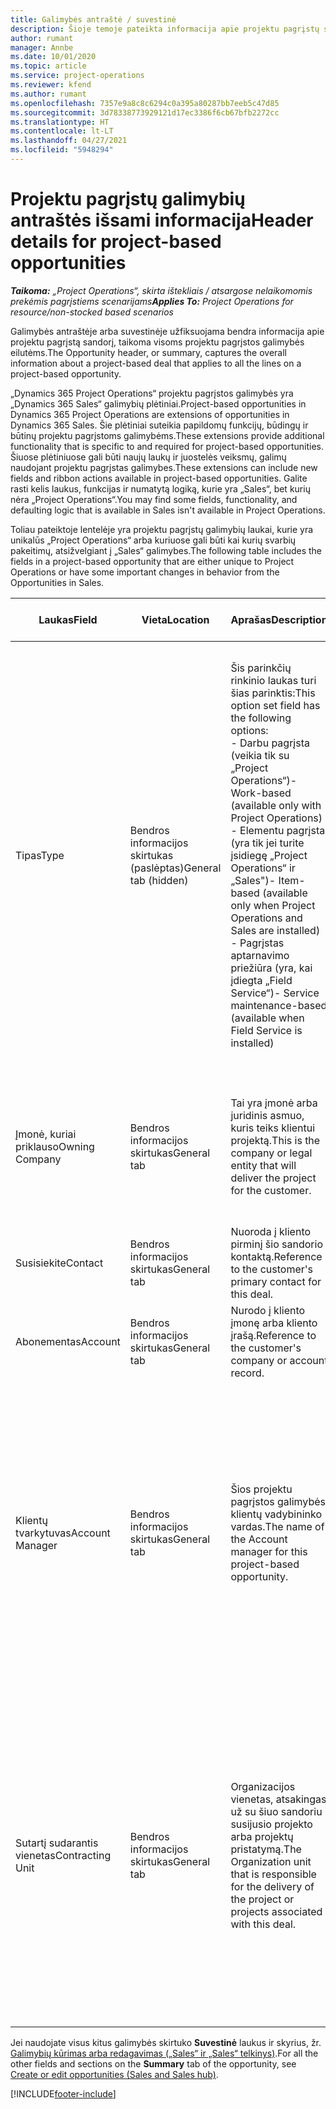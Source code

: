 ```yaml
---
title: Galimybės antraštė / suvestinė
description: Šioje temoje pateikta informacija apie projektu pagrįstų sandorių ir projektu pagrįstų galimybių eilutes.
author: rumant
manager: Annbe
ms.date: 10/01/2020
ms.topic: article
ms.service: project-operations
ms.reviewer: kfend
ms.author: rumant
ms.openlocfilehash: 7357e9a8c8c6294c0a395a80287bb7eeb5c47d85
ms.sourcegitcommit: 3d78338773929121d17ec3386f6cb67bfb2272cc
ms.translationtype: HT
ms.contentlocale: lt-LT
ms.lasthandoff: 04/27/2021
ms.locfileid: "5948294"
---
```

# <a name="header-details-for-project-based-opportunities"></a><span data-ttu-id="c76b8-103">Projektu pagrįstų galimybių antraštės išsami informacija</span><span class="sxs-lookup"><span data-stu-id="c76b8-103">Header details for project-based opportunities</span></span>

<span data-ttu-id="c76b8-104">_**Taikoma:** „Project Operations“, skirta ištekliais / atsargose nelaikomomis prekėmis pagrįstiems scenarijams_</span><span class="sxs-lookup"><span data-stu-id="c76b8-104">_**Applies To:** Project Operations for resource/non-stocked based scenarios_</span></span>


<span data-ttu-id="c76b8-105">Galimybės antraštėje arba suvestinėje užfiksuojama bendra informacija apie projektu pagrįstą sandorį, taikoma visoms projektu pagrįstos galimybės eilutėms.</span><span class="sxs-lookup"><span data-stu-id="c76b8-105">The Opportunity header, or summary, captures the overall information about a project-based deal that applies to all the lines on a project-based opportunity.</span></span>

<span data-ttu-id="c76b8-106">„Dynamics 365 Project Operations“ projektu pagrįstos galimybės yra „Dynamics 365 Sales“ galimybių plėtiniai.</span><span class="sxs-lookup"><span data-stu-id="c76b8-106">Project-based opportunities in Dynamics 365 Project Operations are extensions of opportunities in Dynamics 365 Sales.</span></span> <span data-ttu-id="c76b8-107">Šie plėtiniai suteikia papildomų funkcijų, būdingų ir būtinų projektu pagrįstoms galimybėms.</span><span class="sxs-lookup"><span data-stu-id="c76b8-107">These extensions provide additional functionality that is specific to and required for project-based opportunities.</span></span> <span data-ttu-id="c76b8-108">Šiuose plėtiniuose gali būti naujų laukų ir juostelės veiksmų, galimų naudojant projektu pagrįstas galimybes.</span><span class="sxs-lookup"><span data-stu-id="c76b8-108">These extensions can include new fields and ribbon actions available in project-based opportunities.</span></span> <span data-ttu-id="c76b8-109">Galite rasti kelis laukus, funkcijas ir numatytą logiką, kurie yra „Sales“, bet kurių nėra „Project Operations“.</span><span class="sxs-lookup"><span data-stu-id="c76b8-109">You may find some fields, functionality, and defaulting logic that is available in Sales isn't available in Project Operations.</span></span>

<span data-ttu-id="c76b8-110">Toliau pateiktoje lentelėje yra projektu pagrįstų galimybių laukai, kurie yra unikalūs „Project Operations“ arba kuriuose gali būti kai kurių svarbių pakeitimų, atsižvelgiant į „Sales“ galimybes.</span><span class="sxs-lookup"><span data-stu-id="c76b8-110">The following table includes the fields in a project-based opportunity that are either unique to Project Operations or have some important changes in behavior from the Opportunities in Sales.</span></span>

| <span data-ttu-id="c76b8-111">**Laukas**</span><span class="sxs-lookup"><span data-stu-id="c76b8-111">**Field**</span></span> | <span data-ttu-id="c76b8-112">**Vieta**</span><span class="sxs-lookup"><span data-stu-id="c76b8-112">**Location**</span></span> | <span data-ttu-id="c76b8-113">**Aprašas**</span><span class="sxs-lookup"><span data-stu-id="c76b8-113">**Description**</span></span> | <span data-ttu-id="c76b8-114">**Tolesnis poveikis**</span><span class="sxs-lookup"><span data-stu-id="c76b8-114">**Downstream impact**</span></span> |
| --- | --- | --- | --- |
| <span data-ttu-id="c76b8-115">Tipas</span><span class="sxs-lookup"><span data-stu-id="c76b8-115">Type</span></span> | <span data-ttu-id="c76b8-116">Bendros informacijos skirtukas (paslėptas)</span><span class="sxs-lookup"><span data-stu-id="c76b8-116">General tab (hidden)</span></span> | <span data-ttu-id="c76b8-117">Šis parinkčių rinkinio laukas turi šias parinktis:</span><span class="sxs-lookup"><span data-stu-id="c76b8-117">This option set field has the following options:</span></span></br><span data-ttu-id="c76b8-118">- Darbu pagrįsta (veikia tik su „Project Operations“)</span><span class="sxs-lookup"><span data-stu-id="c76b8-118">- Work-based (available only with Project Operations)</span></span></br><span data-ttu-id="c76b8-119">- Elementu pagrįsta (yra tik jei turite įsidiegę „Project Operations“ ir „Sales")</span><span class="sxs-lookup"><span data-stu-id="c76b8-119">- Item-based (available only when Project Operations and Sales are installed)</span></span></br><span data-ttu-id="c76b8-120">- Pagrįstas aptarnavimo priežiūra (yra, kai įdiegta „Field Service“)</span><span class="sxs-lookup"><span data-stu-id="c76b8-120">- Service maintenance-based (available when Field Service is installed)</span></span> | <span data-ttu-id="c76b8-121">Kai naudojate „Project Operations“, ši lauko reikšmė automatiškai nustatoma kaip **Darbu pagrįsta**, kuri galimybę suklasifikuoja kaip projektu pagrįstą.</span><span class="sxs-lookup"><span data-stu-id="c76b8-121">When you use Project Operations, this field value is automatically set to **Work-based** which classifies the Opportunity as project-based.</span></span> <span data-ttu-id="c76b8-122">Galimybė turi būti pagrįsta projektu, kad būtų galima įjungti visus su projektu susijusius išplėtimus ir funkcijas tolesniuose šio sandorio procesuose.</span><span class="sxs-lookup"><span data-stu-id="c76b8-122">An Opportunity should be project-based to enable all project-specific extensions and functionality in the downstream sales process for this deal.</span></span> |
| <span data-ttu-id="c76b8-123">Įmonė, kuriai priklauso</span><span class="sxs-lookup"><span data-stu-id="c76b8-123">Owning Company</span></span> | <span data-ttu-id="c76b8-124">Bendros informacijos skirtukas</span><span class="sxs-lookup"><span data-stu-id="c76b8-124">General tab</span></span> | <span data-ttu-id="c76b8-125">Tai yra įmonė arba juridinis asmuo, kuris teiks klientui projektą.</span><span class="sxs-lookup"><span data-stu-id="c76b8-125">This is the company or legal entity that will deliver the project for the customer.</span></span> | <span data-ttu-id="c76b8-126">Ši lauko informacija bus nukopijuota į atitinkamą projekto pasiūlymo lauką, sukurtą pagal šią galimybę.</span><span class="sxs-lookup"><span data-stu-id="c76b8-126">This field information will be copied to the corresponding field on the Project quote that is created from this Opportunity.</span></span> |
| <span data-ttu-id="c76b8-127">Susisiekite</span><span class="sxs-lookup"><span data-stu-id="c76b8-127">Contact</span></span> | <span data-ttu-id="c76b8-128">Bendros informacijos skirtukas</span><span class="sxs-lookup"><span data-stu-id="c76b8-128">General tab</span></span> | <span data-ttu-id="c76b8-129">Nuoroda į kliento pirminį šio sandorio kontaktą.</span><span class="sxs-lookup"><span data-stu-id="c76b8-129">Reference to the customer's primary contact for this deal.</span></span> | |
| <span data-ttu-id="c76b8-130">Abonementas</span><span class="sxs-lookup"><span data-stu-id="c76b8-130">Account</span></span> | <span data-ttu-id="c76b8-131">Bendros informacijos skirtukas</span><span class="sxs-lookup"><span data-stu-id="c76b8-131">General tab</span></span> | <span data-ttu-id="c76b8-132">Nurodo į kliento įmonę arba kliento įrašą.</span><span class="sxs-lookup"><span data-stu-id="c76b8-132">Reference to the customer's company or account record.</span></span> | |
| <span data-ttu-id="c76b8-133">Klientų tvarkytuvas</span><span class="sxs-lookup"><span data-stu-id="c76b8-133">Account Manager</span></span> | <span data-ttu-id="c76b8-134">Bendros informacijos skirtukas</span><span class="sxs-lookup"><span data-stu-id="c76b8-134">General tab</span></span> | <span data-ttu-id="c76b8-135">Šios projektu pagrįstos galimybės klientų vadybininko vardas.</span><span class="sxs-lookup"><span data-stu-id="c76b8-135">The name of the Account manager for this project-based opportunity.</span></span> | <span data-ttu-id="c76b8-136">Klientų vadybininkas yra atsakingas už ryšių su klientu viso projekto metu valdymą.</span><span class="sxs-lookup"><span data-stu-id="c76b8-136">The Account manager is responsible for managing the relationship with the customer through the completion of this project.</span></span> <span data-ttu-id="c76b8-137">Remiantis rezervuojamų išteklių įrašo susiejimu su klientų vadybininku, sutartį sudarantis vienetas laikomas numatytuoju.</span><span class="sxs-lookup"><span data-stu-id="c76b8-137">Based on the bookable resource record tied to the Account manager, the contracting unit is defaulted.</span></span> |
| <span data-ttu-id="c76b8-138">Sutartį sudarantis vienetas</span><span class="sxs-lookup"><span data-stu-id="c76b8-138">Contracting Unit</span></span> | <span data-ttu-id="c76b8-139">Bendros informacijos skirtukas</span><span class="sxs-lookup"><span data-stu-id="c76b8-139">General tab</span></span> | <span data-ttu-id="c76b8-140">Organizacijos vienetas, atsakingas už su šiuo sandoriu susijusio projekto arba projektų pristatymą.</span><span class="sxs-lookup"><span data-stu-id="c76b8-140">The Organization unit that is responsible for the delivery of the project or projects associated with this deal.</span></span> | <span data-ttu-id="c76b8-141">Sutartį sudarantis vienetas yra įmonės padalinys, kuris vykdys projektus po to, kai sandoris bus uždarytas.</span><span class="sxs-lookup"><span data-stu-id="c76b8-141">The contracting unit is the division of the company that will complete the project(s) after the deal is closed.</span></span> <span data-ttu-id="c76b8-142">Kiekvienas sutartį sudarantis vienetas turi valiutą, o ši valiuta naudojama projekto metu padarytoms sąmatinėms ir faktinėms išlaidoms.</span><span class="sxs-lookup"><span data-stu-id="c76b8-142">Every contracting unit has a currency, and this currency is used to report estimated and actual costs incurred during the project.</span></span> |

<span data-ttu-id="c76b8-143">Jei naudojate visus kitus galimybės skirtuko **Suvestinė** laukus ir skyrius, žr. [Galimybių kūrimas arba redagavimas („Sales“ ir „Sales“ telkinys)](/dynamics365/sales-enterprise/create-edit-opportunity-sales).</span><span class="sxs-lookup"><span data-stu-id="c76b8-143">For all the other fields and sections on the **Summary** tab of the opportunity, see [Create or edit opportunities (Sales and Sales hub)](/dynamics365/sales-enterprise/create-edit-opportunity-sales).</span></span>


[!INCLUDE[footer-include](../includes/footer-banner.md)]
